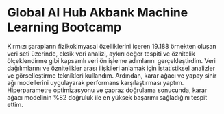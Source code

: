 # Global AI Hub Akbank Machine Learning Bootcamp
Kırmızı şarapların fizikokimyasal özelliklerini içeren 19.188 örnekten oluşan veri seti üzerinde, eksik veri analizi, aykırı değer tespiti ve öznitelik ölçeklendirme gibi kapsamlı veri ön işleme adımlarını gerçekleştirdim. Veri dağılımlarını ve öznitelikler arası ilişkileri anlamak için istatistiksel analizler ve görselleştirme teknikleri kullandım. Ardından, karar ağacı ve yapay sinir ağı modellerini uygulayarak performans karşılaştırması yaptım. Hiperparametre optimizasyonu ve çapraz doğrulama sonucunda, karar ağacı modelinin %82 doğruluk ile en yüksek başarımı sağladığını tespit ettim.
